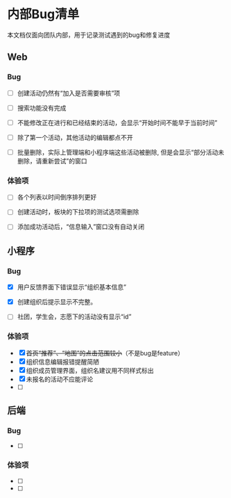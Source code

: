 # 内部Bug清单

本文档仅面向团队内部，用于记录测试遇到的bug和修复进度



## Web

### Bug

- [ ] 创建活动仍然有“加入是否需要审核”项

- [ ] 搜索功能没有完成

- [ ] 不能修改正在进行和已经结束的活动，会显示“开始时间不能早于当前时间”

- [ ] 除了第一个活动，其他活动的编辑都点不开

- [ ] 批量删除，实际上管理端和小程序端这些活动被删除, 但是会显示“部分活动未删除，请重新尝试”的窗口

  



### 体验项

- [ ] 各个列表以时间倒序排列更好
- [ ] 创建活动时，板块的下拉项的测试选项需删除
- [ ] 添加成功活动后，“信息输入”窗口没有自动关闭



## 小程序

### Bug

- [x] 用户反馈界面下错误显示“组织基本信息”
- [x] 创建组织后提示显示不完整。
- [ ] 社团，学生会，志愿下的活动没有显示“id”



### 体验项

- [x] ~~首页“推荐”、“地图”的点击范围较小~~（不是bug是feature）
- [x] 组织信息编辑报错提醒简陋
- [x] 组织成员管理界面，组织名建议用不同样式标出
- [x] 未报名的活动不应能评论
- [ ] 



## 后端

### Bug

- [ ] 



### 体验项

- [ ] 
- [ ] 

